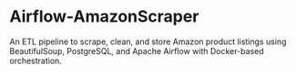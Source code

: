 # Airflow-AmazonScraper
An ETL pipeline to scrape, clean, and store Amazon product listings using BeautifulSoup, PostgreSQL, and Apache Airflow with Docker-based orchestration.
